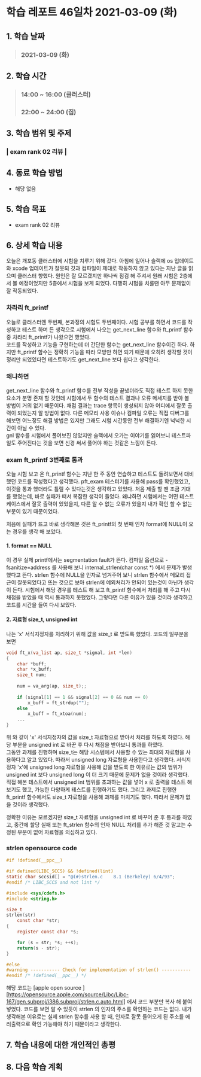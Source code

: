 # 학습 레포트 46일차 2021-03-09 (화)

## 1. 학습 날짜
> ### 2021-03-09 (화)

## 2. 학습 시간
> ### 14:00 ~ 16:00 (클러스터)
> ### 22:00 ~ 24:00 (집)

## 3. 학습 범위 및 주제
### | exam rank 02 리뷰 |

## 4. 동료 학습 방법
- 해당 없음

## 5. 학습 목표
- exam rank 02 리뷰

## 6. 상세 학습 내용

오늘은 개포동 클러스터에 시험을 치루기 위해 갔다. 아침에 일어나 슬랙에 os 업데이트와 xcode 업데이트가 잘못되 깃과 컴파일이 제대로 작동하지 않고 있다는 지난 글을 읽으며 클러스터 향했다. 원인은 잘 모르겠지만 하나씩 점검 해 주셔서 원래 시험은 2층에서 볼 예정이었지만 5층에서 시험을 보게 되었다. 다행히 시험을 치룰땐 아무 문제없이 잘 작동되었다.

### 차라리 ft_printf
오늘로 클러스터엔 두번째, 본과정의 시험도 두번째이다. 시험 공부를 하면서 코드를 작성하고 테스트 하며 든 생각으로 시험에서 나오는 get_next_line 함수와 ft_printf 함수 중 차라리 ft_printf가 나왔으면 했었다.\
코드를 작성하고 기능을 구현하는데 더 간단한 함수는 get_next_line 함수이긴 하다. 하지만 ft_printf 함수는 정확히 기능을 따라 모방만 하면 되기 때문에 오히려 생각할 것이 정리만 되었있다면 테스트하기도 get_next_line 보다 쉽다고 생각한다.

### 왜냐하면
get_next_line 함수와 ft_printf 함수를 전부 작성을 끝냈더라도 직접 테스트 하지 못한 요소가 분명 존재 할 것인데 시험에서 두 함수의 테스트 결과나 오류 메세지를 받아 볼 방법이 거의 없기 때문이다. 채점 결과는 trace 항목이 생성되지 않아 어디에서 잘못 출력이 되었는지 알 방법이 없다. 다른 메모리 사용 이슈나 컴파일 오류는 직접 디버그를 해보면 어느정도 해결 방법은 있지만 그래도 시험 시간동안 전부 해결하기엔 넉넉한 시간이 아닐 수 있다.\
gnl 함수를 시험에서 풀어보진 않았지만 슬랙에서 오가는 이야기를 읽어보니 테스트파일도 주어진다는 것을 보면 신경 써서 풀어야 하는 것같은 느낌이 든다.

### exam ft_printf 3번째로 통과
오늘 시험 보고 온 ft_printf 함수는 지난 한 주 동안 연습하고 테스트도 돌려보면서 대비 했던 코드를 작성했다고 생각했다. pft_exam 테스터기를 사용해 pass를 확인했었고, 이것을 통과 했더라도 틀릴 수 있다는것은 생각하고 있었다. 처음 제출 할 땐 조금 기대를 했었는데, 바로 실패가 떠서 복잡한 생각이 들었다. 왜냐하면 시험에서는 어떤 테스트 케이스에서 잘못 출력이 있었을지, 다른 알 수 없는 오류가 있을지 내가 확인 할 수 없는 부분이 있기 때문이었다.

처음에 실패가 뜨고 바로 생각해본 것은 ft_printf의 첫 번째 인자 format에 NULL이 오는 경우를 생각 해 보았다.
#### 1. format == NULL
이 경우 실제 printf에서는 segmentation fault가 뜬다. 컴파일 옵션으로 -fsanitize=address 를 사용해 보니 internal_strlen(char const \*) 에서 문제가 발생 했다고 뜬다. strlen 함수에 NULL을 인자로 넘겨주어 보니 strlen 함수에서 메모리 접근이 잘못되었다고 뜨는 것으로 보아 strlen에 예외처리가 안되어 있는것이 아닌가 생각이 든다. 시험에서 해당 경우를 테스트 해 보고 ft_printf 함수에서 처리를 해 주고 다시 채점을 받았을 때 역시 통과하지 못했었다. 그렇다면 다른 이유가 있을 것이라 생각하고 코드를 시간을 들여 다시 보았다.

#### 2. 자료형 size_t, unsigned int
나는 'x' 서식지정자를 처리하기 위해 값을 size_t 로 받도록 했었다. 코드의 일부분을 보면
```c
void ft_x(va_list ap, size_t *signal, int *len)
{
    char *buff;
    char *x_buff;
    size_t num;
    
    num = va_arg(ap, size_t);;
    
    if (signal[1] == 1 && signal[2] == 0 && num == 0)
        x_buff = ft_strdup("");
    else
        x_buff = ft_xtoa(num);
    ...
}
```
위 와 같이 'x' 서식지정자의 값을 size_t 자료형으로 받아서 처리를 하도록 하였다. 해당 부분을 unsigned int 로 바꾼 후 다시 채점을 받아보니 통과를 하였다.\
그동안 과제를 진행하며 size_t는 해당 시스템에서 사용할 수 있는 최대의 자료형을 사용하다고 알고 있었다. 따라서 unsigned long 자료형을 사용한다고 생각했다. 서식지정자 'x'에 unsigned long 자료형을 사용해 값을 받도록 한 이유로는 값의 범위가 unsigned int 보다 unsigned long 이 더 크기 때문에 문제가 없을 것이라 생각했다.\
직접 해본 테스트에서 unsigned int 범위를 초과하는 값을 넣어 x 로 출력을 테스트 해보기도 했고, 가능한 다양하게 테스트를 진행하기도 했다. 그리고 과제로 진행한 ft_printf 함수에서도 size_t 자료형을 사용해 과제를 마치기도 했다. 따라서 문제가 없을 것이라 생각했다.

정확한 이유는 모르겠지만 size_t 자료형을 unsigned int 로 바꾸어 준 후 통과를 하였고, 중간에 할당 실패 또는 ft_strlen 함수의 인자 NULL 처리를 추가 해준 것 말고는 수정된 부분이 없어 자료형을 의심하고 있다.

### strlen opensource code
```c
#if !defined(__ppc__)

#if defined(LIBC_SCCS) && !defined(lint)
static char sccsid[] = "@(#)strlen.c	8.1 (Berkeley) 6/4/93";
#endif /* LIBC_SCCS and not lint */

#include <sys/cdefs.h>
#include <string.h>

size_t
strlen(str)
	const char *str;
{
	register const char *s;

	for (s = str; *s; ++s);
	return(s - str);
}

#else
#warning ----------- Check for implementation of strlen() ----------- !
#endif /* !defined(__ppc__) */
```
해당 코드는 [apple open source ][https://opensource.apple.com/source/Libc/Libc-167/gen.subproj/i386.subproj/strlen.c.auto.html] 에서 코드 부분만 복사 해 붙여 넣었다. 코드를 보면 알 수 있듯이 strlen 의 인자의 주소를 확인하는 코드는 없다. 내가 생각해본 이유로는 실제 strlen 함수를 사용 할 때, 인자로 잘못 들어오게 된 주소를 에러출력으로 확인 가능해야 하기 때문이라고 생각한다.

## 7. 학습 내용에 대한 개인적인 총평

## 8. 다음 학습 계획


